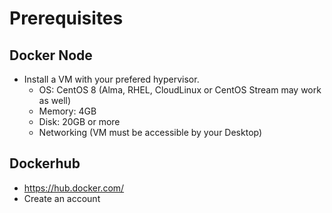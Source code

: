 # Prerequisites

## Docker Node
* Install a VM with your prefered hypervisor.
	* OS: CentOS 8 (Alma, RHEL, CloudLinux or CentOS Stream may work as well)
	* Memory: 4GB
	* Disk: 20GB or more
	* Networking (VM must be accessible by your Desktop)

## Dockerhub
* https://hub.docker.com/
* Create an account



<!--stackedit_data:
eyJoaXN0b3J5IjpbMTMyMzU0OTE2LC0xMzc0MzE5NDUzLDE0Mz
kxNzAxNjksNzcxNjgxNzUxLDQ3NjM3NDExNl19
-->